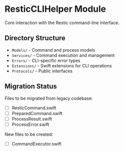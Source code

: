 # ResticCLIHelper Module

Core interaction with the Restic command-line interface.

## Directory Structure

- `Models/` - Command and process models
- `Services/` - Command execution and management
- `Errors/` - CLI-specific error types
- `Extensions/` - Swift extensions for CLI operations
- `Protocols/` - Public interfaces

## Migration Status

Files to be migrated from legacy codebase:
- [ ] ResticCommand.swift
- [ ] PreparedCommand.swift
- [ ] ProcessResult.swift
- [ ] ProcessError.swift

New files to be created:
- [ ] CommandExecutor.swift

